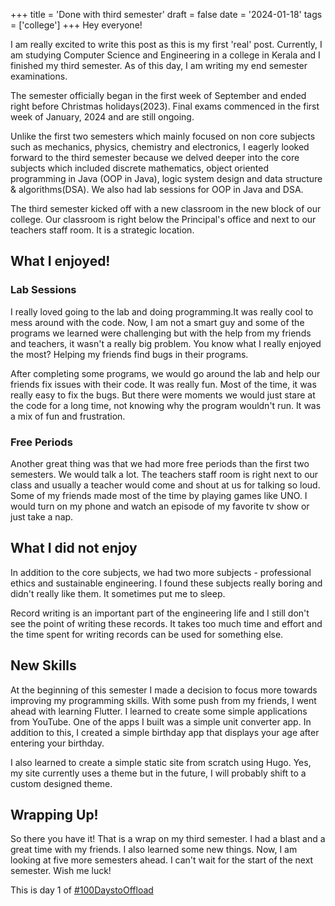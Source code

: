 +++
title = 'Done with third semester'
draft = false
date = '2024-01-18'
tags = ['college']
+++
Hey everyone!

I am really excited to write this post as this is my first 'real' post. Currently, I am studying Computer Science and Engineering in a college in Kerala and I finished my third semester. As of this day, I am writing my end semester examinations.

The semester officially began in the first week of September and ended right before Christmas holidays(2023). Final exams commenced in the first week of January, 2024 and are still ongoing.

Unlike the first two semesters which mainly focused on non core subjects such as mechanics, physics, chemistry and electronics, I eagerly looked forward to the third semester because we delved deeper into the core subjects which included discrete mathematics, object oriented programming in Java (OOP in Java), logic system design and data structure & algorithms(DSA).  We also had lab sessions for OOP in Java and DSA.

The third semester kicked off with a new classroom in the new block of our college. Our classroom is right below the Principal's office and next to our teachers staff room. It is a strategic location.

## What I enjoyed!

### Lab Sessions
I really loved going to the lab and doing programming.It was really cool to mess around with the code. Now, I am not a smart guy and some of the programs we learned were challenging but with the help from my friends and teachers, it wasn't a really big problem. You know what I really enjoyed the most? Helping my friends find bugs in their programs.

After completing some programs, we would go around the lab and help our friends fix issues with their code. It was really fun. Most of the time, it was really easy to fix the bugs. But there were moments we would just stare at the code for a long time, not knowing why the program wouldn't run. It was a mix of fun and frustration.

### Free Periods
Another great thing was that we had more free periods than the first two semesters. We would talk a lot. The teachers staff room is right next to our class and usually a teacher would come and shout at us for talking so loud. Some of my friends made most of the time by playing games like UNO. I would turn on my phone and watch an episode of my favorite tv show or just take a nap.

## What I did not enjoy
In addition to the core subjects, we had two more subjects - professional ethics and sustainable engineering. I found these subjects really boring and didn't really like them. It sometimes put me to sleep.

Record writing is an important part of the engineering life and I still don't see the point of writing these records. It takes too much time and effort and the time spent for writing records can be used for something else.

## New Skills
At the beginning of this semester I made a decision to focus more towards improving my programming skills. With some push from my friends, I went ahead with learning Flutter. I learned to create some simple applications from YouTube. One of the apps I built was a simple unit converter app. In addition to this, I created a simple birthday app that displays your age after entering your birthday.

I also learned to create a simple static site from scratch using Hugo. Yes, my site currently uses a theme but in the future, I will probably shift to a custom designed theme.

## Wrapping Up!
So there you have it! That is a wrap on my third semester. I had a blast and a great time with my friends. I also learned some new things. Now, I am looking at five more semesters ahead. I can't wait for the start of the next semester. Wish me luck!

This is day 1 of [#100DaystoOffload](https://100daystooffload.com/)



 




 
